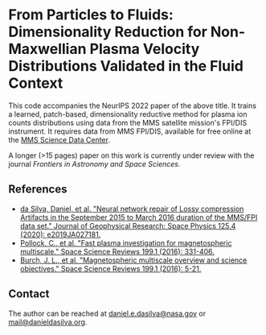 # From Particles to Fluids: Dimensionality Reduction for Non-Maxwellian Plasma Velocity Distributions Validated in the Fluid Context

This code accompanies the NeurIPS 2022 paper of the above title. It trains a learned, patch-based, dimensionality reductive method for  plasma ion counts distributions using data from the MMS satellite mission's FPI/DIS instrument. It requires data from MMS FPI/DIS, available for free online at the [MMS Science Data Center](https://lasp.colorado.edu/mms/sdc/public/).

A longer (>15 pages) paper on this work is currently under review with the journal *Frontiers in Astronomy and Space Sciences.*

## References
* [da Silva, Daniel, et al. "Neural network repair of Lossy compression Artifacts in the September 2015 to March 2016 duration of the MMS/FPI data set." Journal of Geophysical Research: Space Physics 125.4 (2020): e2019JA027181.](https://doi.org/10.1029/2019JA027181) 
* [Pollock, C., et al. "Fast plasma investigation for magnetospheric multiscale." Space Science Reviews 199.1 (2016): 331-406.](https://doi.org/10.1007/s11214-016-0245-4)
* [Burch, J. L., et al. "Magnetospheric multiscale overview and science objectives." Space Science Reviews 199.1 (2016): 5-21.](https://doi.org/10.1007/s11214-015-0164-9)

## Contact
The author can be reached at [daniel.e.dasilva@nasa.gov](daniel.e.dasilva@nasa.gov) or [mail@danieldasilva.org](mail@danieldasilva.org).

